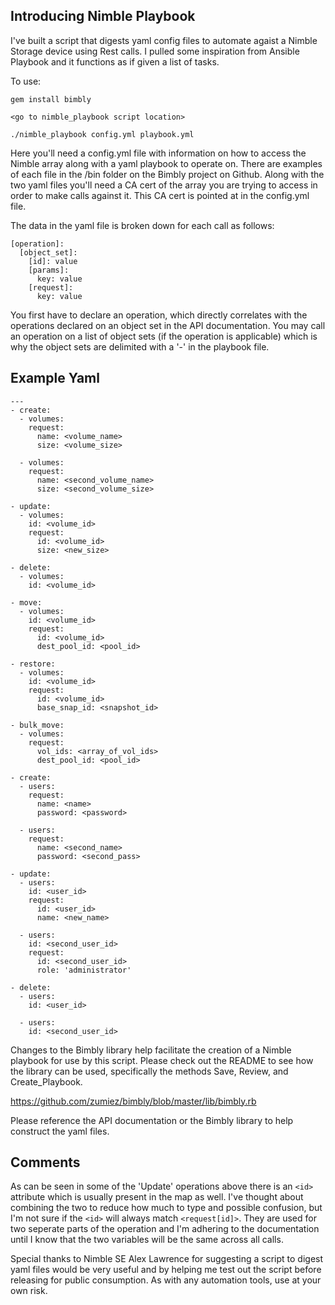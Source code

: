Introducing Nimble Playbook
------------------

I've built a script that digests yaml config files to automate agaist a Nimble Storage device using Rest calls. I pulled some inspiration from Ansible Playbook and it functions as if given a list of tasks. 

To use:

```
gem install bimbly

<go to nimble_playbook script location>

./nimble_playbook config.yml playbook.yml
```

Here you'll need a config.yml file with information on how to access the Nimble array along with a yaml playbook to operate on. There are examples of each file in the /bin folder on the Bimbly project on Github. Along with the two yaml files you'll need a CA cert of the array you are trying to access in order to make calls against it. This CA cert is pointed at in the config.yml file.

The data in the yaml file is broken down for each call as follows:

```
[operation]:
  [object_set]:
    [id]: value
    [params]:
      key: value
    [request]:
      key: value
```

You first have to declare an operation, which directly correlates with the operations declared on an object set in the API documentation. You may call an operation on a list of object sets (if the operation is applicable) which is why the object sets are delimited with a '-' in the playbook file.

Example Yaml
---------

```
---
- create:
  - volumes:
    request:
      name: <volume_name>
      size: <volume_size>
      
  - volumes:
    request:
      name: <second_volume_name>
      size: <second_volume_size>

- update:
  - volumes:
    id: <volume_id>
    request:
      id: <volume_id>
      size: <new_size>

- delete:
  - volumes:
    id: <volume_id>

- move:
  - volumes:
    id: <volume_id>
    request:
      id: <volume_id>
      dest_pool_id: <pool_id>

- restore:
  - volumes:
    id: <volume_id>
    request:
      id: <volume_id>
      base_snap_id: <snapshot_id>

- bulk_move:
  - volumes:
    request:
      vol_ids: <array_of_vol_ids>
      dest_pool_id: <pool_id>

- create:
  - users:
    request:
      name: <name>
      password: <password>

  - users:
    request:
      name: <second_name>
      password: <second_pass>

- update:
  - users:
    id: <user_id>
    request:
      id: <user_id>
      name: <new_name>
      
  - users:
    id: <second_user_id>
    request:
      id: <second_user_id>
      role: 'administrator'

- delete:
  - users:
    id: <user_id>

  - users:
    id: <second_user_id>
```

Changes to the Bimbly library help facilitate the creation of a Nimble playbook for use by this script. Please check out the README to see how the library can be used, specifically the methods Save, Review, and Create_Playbook.

https://github.com/zumiez/bimbly/blob/master/lib/bimbly.rb

Please reference the API documentation or the Bimbly library to help construct the yaml files.

Comments
---------------
As can be seen in some of the 'Update' operations above there is an `<id>` attribute which is usually present in the <request> map as well. I've thought about combining the two to reduce how much to type and possible confusion, but I'm not sure if the `<id>` will always match `<request[id]>`. They are used for two seperate parts of the operation and I'm adhering to the documentation until I know that the two variables will be the same across all calls.

Special thanks to Nimble SE Alex Lawrence for suggesting a script to digest yaml files would be very useful and by helping me test out the script before releasing for public consumption. As with any automation tools, use at your own risk.

